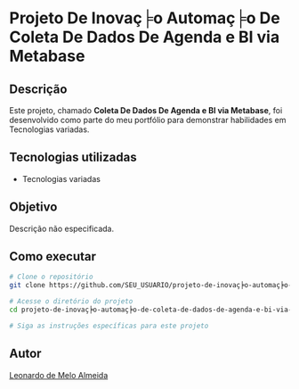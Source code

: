 
# Projeto De Inovaç╞o Automaç╞o De Coleta De Dados De Agenda e BI via Metabase

## Descrição
Este projeto, chamado **Coleta De Dados De Agenda e BI via Metabase**, foi desenvolvido como parte do meu portfólio para demonstrar habilidades em Tecnologias variadas.

## Tecnologias utilizadas
- Tecnologias variadas

## Objetivo
Descrição não especificada.

## Como executar
```bash
# Clone o repositório
git clone https://github.com/SEU_USUARIO/projeto-de-inovaç╞o-automaç╞o-de-coleta-de-dados-de-agenda-e-bi-via-metabase.git

# Acesse o diretório do projeto
cd projeto-de-inovaç╞o-automaç╞o-de-coleta-de-dados-de-agenda-e-bi-via-metabase

# Siga as instruções específicas para este projeto
```

## Autor
[Leonardo de Melo Almeida](https://github.com/LeoM3L0)
